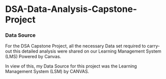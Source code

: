 # DSA-Data-Analysis-Capstone-Project

### Data Source
For the DSA Capstone Project, all the necessary Data set required to carry-out this detailed analysis were shared on our Learning Management System (LMS) Powered by Canvas.

In view of this, my Data Source for this project was the Learning Management System (LSM) by CANVAS.
